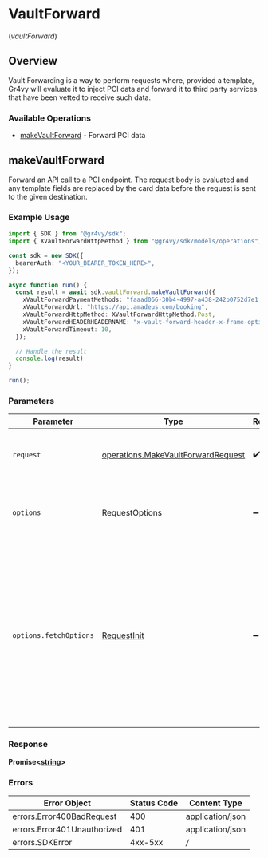 # VaultForward
(*vaultForward*)

## Overview

Vault Forwarding is a way to perform requests where, provided a template,
Gr4vy will evaluate it to inject PCI data and forward it to third party
services that have been vetted to receive such data.

### Available Operations

* [makeVaultForward](#makevaultforward) - Forward PCI data

## makeVaultForward

Forward an API call to a PCI endpoint. The request body is evaluated and any template fields are replaced by the card data before the request is sent to the given destination.

### Example Usage

```typescript
import { SDK } from "@gr4vy/sdk";
import { XVaultForwardHttpMethod } from "@gr4vy/sdk/models/operations";

const sdk = new SDK({
  bearerAuth: "<YOUR_BEARER_TOKEN_HERE>",
});

async function run() {
  const result = await sdk.vaultForward.makeVaultForward({
    xVaultForwardPaymentMethods: "faaad066-30b4-4997-a438-242b0752d7e1,faaad066-30b4-4997-a438-242b0752d7e2",
    xVaultForwardUrl: "https://api.amadeus.com/booking",
    xVaultForwardHttpMethod: XVaultForwardHttpMethod.Post,
    xVaultForwardHEADERHEADERNAME: "x-vault-forward-header-x-frame-options",
    xVaultForwardTimeout: 10,
  });

  // Handle the result
  console.log(result)
}

run();
```

### Parameters

| Parameter                                                                                                                                                                      | Type                                                                                                                                                                           | Required                                                                                                                                                                       | Description                                                                                                                                                                    |
| ------------------------------------------------------------------------------------------------------------------------------------------------------------------------------ | ------------------------------------------------------------------------------------------------------------------------------------------------------------------------------ | ------------------------------------------------------------------------------------------------------------------------------------------------------------------------------ | ------------------------------------------------------------------------------------------------------------------------------------------------------------------------------ |
| `request`                                                                                                                                                                      | [operations.MakeVaultForwardRequest](../../models/operations/makevaultforwardrequest.md)                                                                                       | :heavy_check_mark:                                                                                                                                                             | The request object to use for the request.                                                                                                                                     |
| `options`                                                                                                                                                                      | RequestOptions                                                                                                                                                                 | :heavy_minus_sign:                                                                                                                                                             | Used to set various options for making HTTP requests.                                                                                                                          |
| `options.fetchOptions`                                                                                                                                                         | [RequestInit](https://developer.mozilla.org/en-US/docs/Web/API/Request/Request#options)                                                                                        | :heavy_minus_sign:                                                                                                                                                             | Options that are passed to the underlying HTTP request. This can be used to inject extra headers for examples. All `Request` options, except `method` and `body`, are allowed. |


### Response

**Promise<[string](../../models/.md)>**
### Errors

| Error Object                | Status Code                 | Content Type                |
| --------------------------- | --------------------------- | --------------------------- |
| errors.Error400BadRequest   | 400                         | application/json            |
| errors.Error401Unauthorized | 401                         | application/json            |
| errors.SDKError             | 4xx-5xx                     | */*                         |
